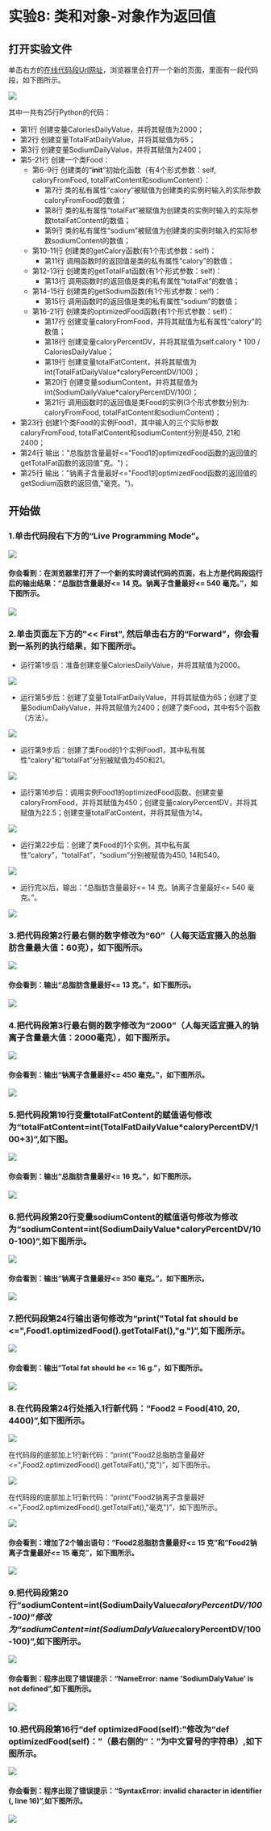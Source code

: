 # 实验8: 类和对象-对象作为返回值

## 打开实验文件

单击右方的[在线代码段Url网址](http://pythontutor.com/visualize.html#code=CaloriesDailyValue%20%3D%202000%0ATotalFatDailyValue%20%3D%2065%20%0ASodiumDailyValue%20%3D%202400%20%20%0A%0Aclass%20Food%3A%0A%20%20%20%20def%20__init__%28self,caloryFromFood,totalFatContent,sodiumContent%29%3A%0A%20%20%20%20%20%20%20%20self.calory%20%3D%20caloryFromFood%0A%20%20%20%20%20%20%20%20self.totalFat%20%3D%20totalFatContent%0A%20%20%20%20%20%20%20%20self.sodium%20%3D%20sodiumContent%0A%20%20%20%20def%20getCalory%28self%29%3A%0A%20%20%20%20%20%20%20%20return%20self.calory%0A%20%20%20%20def%20getTotalFat%28self%29%3A%0A%20%20%20%20%20%20%20%20return%20self.totalFat%0A%20%20%20%20def%20getSodium%28self%29%3A%0A%20%20%20%20%20%20%20%20return%20self.sodium%0A%20%20%20%20def%20optimizedFood%28self%29%3A%0A%20%20%20%20%20%20%20%20caloryFromFood%20%3D%20self.calory%0A%20%20%20%20%20%20%20%20caloryPercentDV%20%3D%20self.calory%20*%20100%20/%20CaloriesDailyValue%0A%20%20%20%20%20%20%20%20totalFatContent%3Dint%28TotalFatDailyValue*caloryPercentDV/100%29%0A%20%20%20%20%20%20%20%20sodiumContent%3Dint%28SodiumDailyValue*caloryPercentDV/100%29%0A%20%20%20%20%20%20%20%20return%20Food%28caloryFromFood,%20totalFatContent,%20sodiumContent%29%0A%0AFood1%20%3D%20Food%28450,%2021,%202400%29%0Aprint%28%22%E6%80%BB%E8%84%82%E8%82%AA%E5%90%AB%E9%87%8F%E6%9C%80%E5%A5%BD%3C%3D%22,Food1.optimizedFood%28%29.getTotalFat%28%29,%22%E5%85%8B%E3%80%82%22%29%0Aprint%28%22%E9%92%A0%E7%A6%BB%E5%AD%90%E5%90%AB%E9%87%8F%E6%9C%80%E5%A5%BD%3C%3D%22,Food1.optimizedFood%28%29.getSodium%28%29,%22%E6%AF%AB%E5%85%8B%E3%80%82%22%29&cumulative=false&heapPrimitives=nevernest&mode=edit&origin=opt-frontend.js&py=3&rawInputLstJSON=%5B%5D&textReferences=false)，浏览器里会打开一个新的页面，里面有一段代码段，如下图所示。

![](/images/章2-理解面向对象的基本思想/类和对象-对象作为返回值/0.bmp)

其中一共有25行Python的代码：

- 第1行 创建变量CaloriesDailyValue，并将其赋值为2000；
- 第2行 创建变量TotalFatDailyValue，并将其赋值为65；
- 第3行 创建变量SodiumDailyValue，并将其赋值为2400；
- 第5-21行 创建一个类Food：
	- 第6-9行 创建类的“__init__”初始化函数（有4个形式参数：self, caloryFromFood, totalFatContent和sodiumContent）：
		- 第7行 类的私有属性“calory”被赋值为创建类的实例时输入的实际参数caloryFromFood的数值；
		- 第8行 类的私有属性“totalFat”被赋值为创建类的实例时输入的实际参数totalFatContent的数值；
		- 第9行 类的私有属性“sodium”被赋值为创建类的实例时输入的实际参数sodiumContent的数值；
	- 第10-11行 创建类的getCalory函数(有1个形式参数：self)：
		- 第11行 调用函数时的返回值是类的私有属性“calory”的数值；
	- 第12-13行 创建类的getTotalFat函数(有1个形式参数：self)：
		- 第13行 调用函数时的返回值是类的私有属性“totalFat”的数值；
	- 第14-15行 创建类的getSodium函数(有1个形式参数：self)：
		- 第15行 调用函数时的返回值是类的私有属性“sodium”的数值；
	- 第16-21行 创建类的optimizedFood函数(有1个形式参数：self)：
		- 第17行 创建变量caloryFromFood，并将其赋值为私有属性“calory”的数值；
		- 第18行 创建变量caloryPercentDV，并将其赋值为self.calory * 100 / CaloriesDailyValue；
		- 第19行 创建变量totalFatContent，并将其赋值为int(TotalFatDailyValue*caloryPercentDV/100)；
		- 第20行 创建变量sodiumContent，并将其赋值为int(SodiumDailyValue*caloryPercentDV/100)；
		- 第21行 调用函数时的返回值是类Food的实例(3个形式参数分别为: caloryFromFood, totalFatContent和sodiumContent)；
- 第23行 创建1个类Food的实例Food1，其中输入的三个实际参数caloryFromFood, totalFatContent和sodiumContent分别是450, 21和2400；
- 第24行 输出："总脂肪含量最好<="Food1的optimizedFood函数的返回值的getTotalFat函数的返回值"克。")；
- 第25行 输出："钠离子含量最好<="Food1的optimizedFood函数的返回值的getSodium函数的返回值,"毫克。")。

## 开始做

### 1.单击代码段右下方的“Live Programming Mode”。

![](/images/章2-理解面向对象的基本思想/类和对象-对象作为返回值/1a.bmp)

#### 你会看到：在浏览器里打开了一个新的实时调试代码的页面，右上方是代码段运行后的输出结果：“总脂肪含量最好<= 14 克。钠离子含量最好<= 540 毫克。”，如下图所示。

![](/images/章2-理解面向对象的基本思想/类和对象-对象作为返回值/1b.bmp)

### 2.单击页面左下方的"<< First", 然后单击右方的“Forward”，你会看到一系列的执行结果，如下图所示。

- 运行第1步后：准备创建变量CaloriesDailyValue，并将其赋值为2000。

![](/images/章2-理解面向对象的基本思想/类和对象-对象作为返回值/2b1.bmp)

- 运行第5步后：创建了变量TotalFatDailyValue，并将其赋值为65；创建了变量SodiumDailyValue，并将其赋值为2400；创建了类Food，其中有5个函数（方法）。

![](/images/章2-理解面向对象的基本思想/类和对象-对象作为返回值/2b2.bmp)

- 运行第9步后：创建了类Food的1个实例Food1，其中私有属性“calory”和“totalFat”分别被赋值为450和21。

![](/images/章2-理解面向对象的基本思想/类和对象-对象作为返回值/2b3.bmp)

- 运行第16步后：调用实例Food1的optimizedFood函数。创建变量caloryFromFood，并将其赋值为450；创建变量caloryPercentDV，并将其赋值为22.5；创建变量totalFatContent，并将其赋值为14。

![](/images/章2-理解面向对象的基本思想/类和对象-对象作为返回值/2b4.bmp)

- 运行第22步后：创建了类Food的1个实例，其中私有属性“calory”，“totalFat”，“sodium”分别被赋值为450, 14和540。

![](/images/章2-理解面向对象的基本思想/类和对象-对象作为返回值/2b5.bmp)

- 运行完以后，输出：“总脂肪含量最好<= 14 克。钠离子含量最好<= 540 毫克。”。

![](/images/章2-理解面向对象的基本思想/类和对象-对象作为返回值/2b6.bmp)

### 3.把代码段第2行最右侧的数字修改为“60”（人每天适宜摄入的总脂肪含量最大值：60克），如下图所示。

![](/images/章2-理解面向对象的基本思想/类和对象-对象作为返回值/3a.bmp)

#### 你会看到：输出“总脂肪含量最好<= 13 克。”，如下图所示。

![](/images/章2-理解面向对象的基本思想/类和对象-对象作为返回值/3b.bmp)

### 4.把代码段第3行最右侧的数字修改为“2000”（人每天适宜摄入的钠离子含量最大值：2000毫克），如下图所示。

![](/images/章2-理解面向对象的基本思想/类和对象-对象作为返回值/4a.bmp)

#### 你会看到：输出“钠离子含量最好<= 450 毫克。”，如下图所示。

![](/images/章2-理解面向对象的基本思想/类和对象-对象作为返回值/4b.bmp)

### 5.把代码段第19行变量totalFatContent的赋值语句修改为“totalFatContent=int(TotalFatDailyValue*caloryPercentDV/100+3)”,如下图。

![](/images/章2-理解面向对象的基本思想/类和对象-对象作为返回值/5a.bmp)

#### 你会看到：输出“总脂肪含量最好<= 16 克。”，如下图所示。

![](/images/章2-理解面向对象的基本思想/类和对象-对象作为返回值/5b.bmp)

### 6.把代码段第20行变量sodiumContent的赋值语句修改为修改为“sodiumContent=int(SodiumDailyValue*caloryPercentDV/100-100)”,如下图所示。

![](/images/章2-理解面向对象的基本思想/类和对象-对象作为返回值/6a.bmp)

#### 你会看到：输出“钠离子含量最好<= 350 毫克。”，如下图所示。

![](/images/章2-理解面向对象的基本思想/类和对象-对象作为返回值/6b.bmp)

### 7.把代码段第24行输出语句修改为“print("Total fat should be <=",Food1.optimizedFood().getTotalFat(),"g.")”,如下图所示。

![](/images/章2-理解面向对象的基本思想/类和对象-对象作为返回值/7a.bmp)

#### 你会看到：输出“Total fat should be <= 16 g.”，如下图所示。

![](/images/章2-理解面向对象的基本思想/类和对象-对象作为返回值/7b.bmp)

### 8.在代码段第24行处插入1行新代码：“Food2 = Food(410, 20, 4400)”,如下图所示。

![](/images/章2-理解面向对象的基本思想/类和对象-对象作为返回值/8a1.bmp)

在代码段的底部加上1行新代码：“print("Food2总脂肪含量最好<=",Food2.optimizedFood().getTotalFat(),"克")”，如下图所示。

![](/images/章2-理解面向对象的基本思想/类和对象-对象作为返回值/8a2.bmp)

在代码段的底部加上1行新代码：“print("Food2钠离子含量最好<=",Food2.optimizedFood().getTotalFat(),"毫克")”，如下图所示。

![](/images/章2-理解面向对象的基本思想/类和对象-对象作为返回值/8a3.bmp)

#### 你会看到：增加了2个输出语句：“Food2总脂肪含量最好<= 15 克”和“Food2钠离子含量最好<= 15 毫克”，如下图所示。

![](/images/章2-理解面向对象的基本思想/类和对象-对象作为返回值/8b.bmp)

### 9.把代码段第20行“sodiumContent=int(SodiumDailyValue*caloryPercentDV/100-100)”修改为“sodiumContent=int(SodiumDalyValue*caloryPercentDV/100-100)”,如下图所示。

![](/images/章2-理解面向对象的基本思想/类和对象-对象作为返回值/9a.bmp)

#### 你会看到：程序出现了错误提示：“NameError: name 'SodiumDalyValue' is not defined”,如下图所示。

![](/images/章2-理解面向对象的基本思想/类和对象-对象作为返回值/9b.bmp)

### 10.把代码段第16行“def optimizedFood(self):”修改为“def optimizedFood(self)：”（最右侧的“：”为中文冒号的字符串）,如下图所示。

![](/images/章2-理解面向对象的基本思想/类和对象-对象作为返回值/10a.bmp)

#### 你会看到：程序出现了错误提示：“SyntaxError: invalid character in identifier (<string>, line 16)”,如下图所示。

![](/images/章2-理解面向对象的基本思想/类和对象-对象作为返回值/10b.bmp)